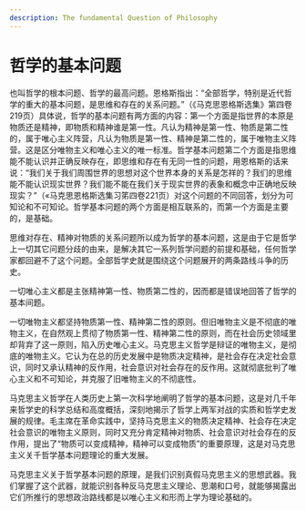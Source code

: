 ```yaml
---
description: The fundamental Question of Philosophy
---
```


# 哲学的基本问题

也叫哲学的根本问题、哲学的最高问题。恩格斯指出：“全部哲学，特别是近代哲学的重大的基本问题，是思维和存在的关系问题。”（《马克思恩格斯选集》第四卷219页）具体说，哲学的基本问题有两方面的内容：第一个方面是指世界的本原是物质还是精神，即物质和精神谁是第一性。凡认为精神是第一性、物质是第二性的，属于唯心主义阵营，凡认为物质是第一性、精神是第二性的，属于唯物主义阵营。这是区分唯物主义和唯心主义的唯一标准。哲学基本问题第二个方面是指思维能不能认识并正确反映存在，即思维和存在有无同一性的问题，用恩格斯的话来说：“我们关于我们周围世界的思想对这个世界本身的关系是怎祥的？我们的思维能不能认识现实世界？我们能不能在我们关于现实世界的表象和概念中正确地反映现实？”（«马克思恩格斯选集习笫四卷221页）对这个问题的不同回答，划分为可知论和不可知论。哲学基本问题的两个方面是相互联系的，而第一个方面是主要的，是基础。

思维对存在、精神对物质的关系问题所以成为哲学的基本问题，这是由于它是哲学上一切其它问题分歧的由来，是解决其它一系列哲学问题的前提和基础，任何哲学家都回避不了这个问题。全部哲学史就是围绕这个问题展开的两条路线斗争的历史。

一切唯心主义都是主张精神第一性、物质第二性的，因而都是错误地回答了哲学的基本间题。

一切唯物主义都坚持物质第一性、精神第二性的原则。但旧唯物主义是不彻底的唯物主义，在自然观上贯彻了物质第一性、精神第二性的原则，而在社会历史领域里却背弃了这一原则，陷入历史唯心主义。马克思主义哲学是辩证的唯物主义，是彻底的唯物主义。它认为在总的历史发展中是物质决定精神，是社会存在决定社会意识，同时又承认精神的反作用，社会意识对社会存在的反作用。这就彻底批判了唯心主义和不可知论，并克服了旧唯物主义的不彻底性。

马克思主义哲学在人类历史上第一次科学地阐明了哲学的基本问题，这是对几千年来哲学史的科学总结和高度概括，深刻地揭示了哲学上两军对战的实质和哲学史发展的规律。毛主席在革命实践中，坚持马克思主义的物质决定精神、社会存在决定社会意识的唯物主义原则，同时又充分肯定精神对物质、社会意识对社会存在的反作用，提出了“物质可以变成精神，精神可以变成物质”的重要原理，这是对马克思主义关千哲学基本问题理论的重大发展。

马克思主义关于哲学基本问题的原理，是我们识别真假马克思主义的思想武器。我们掌握了这个武器，就能识别各种反马克思主义理论、思潮和口号，就能够揭露出它们所推行的思想政治路线都是以唯心主义和形而上学为理论基础的。
